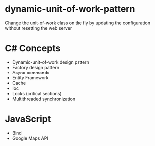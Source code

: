 # dynamic-unit-of-work-pattern
<div>
Change the unit-of-work class on the fly by updating the configuration without resetting the web server
</div>

<div>
  <h1>C# Concepts</h1>
  <ul>
    <li>Dynamic-unit-of-work design pattern</li>
    <li>Factory design pattern</li>
    <li>Async commands</li>
    <li>Entity Framework</li>
    <li>Cache</li>
    <li>Ioc</li>
    <li>Locks (critical sections)</li>
    <li>Multithreaded synchronization</li>
  </ul>
</div>

<div>
  <h1>JavaScript</h1>
  <ul>
    <li>Bind</li>
    <li>Google Maps API</li>
  </ul>
</div>
